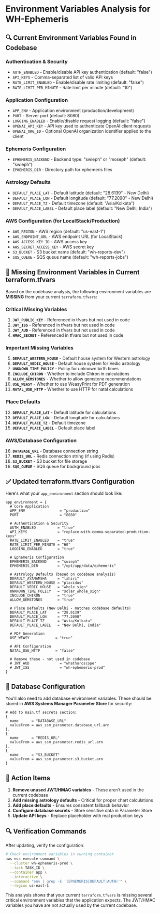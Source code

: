 # Environment Variables Analysis for WH-Ephemeris

## 🔍 **Current Environment Variables Found in Codebase**

### **Authentication & Security**
- `AUTH_ENABLED` - Enable/disable API key authentication (default: "false")
- `API_KEYS` - Comma-separated list of valid API keys
- `RATE_LIMIT_ENABLED` - Enable/disable rate limiting (default: "false") 
- `RATE_LIMIT_PER_MINUTE` - Rate limit per minute (default: "10")

### **Application Configuration**
- `APP_ENV` - Application environment (production/development)
- `PORT` - Server port (default: 8080)
- `LOGGING_ENABLED` - Enable/disable request logging (default: "false")
- `OPENAI_API_KEY` - API key used to authenticate OpenAI client requests
- `OPENAI_ORG_ID` - Optional OpenAI organization identifier applied to the client

### **Ephemeris Configuration**
- `EPHEMERIS_BACKEND` - Backend type: "swieph" or "moseph" (default: "swieph")
- `EPHEMERIS_DIR` - Directory path for ephemeris files

### **Astrology Defaults**
- `DEFAULT_PLACE_LAT` - Default latitude (default: "28.6139" - New Delhi)
- `DEFAULT_PLACE_LON` - Default longitude (default: "77.2090" - New Delhi)
- `DEFAULT_PLACE_TZ` - Default timezone (default: "Asia/Kolkata")
- `DEFAULT_PLACE_LABEL` - Default place label (default: "New Delhi, India")

### **AWS Configuration (for LocalStack/Production)**
- `AWS_REGION` - AWS region (default: "us-east-1")
- `AWS_ENDPOINT_URL` - AWS endpoint URL (for LocalStack)
- `AWS_ACCESS_KEY_ID` - AWS access key
- `AWS_SECRET_ACCESS_KEY` - AWS secret key
- `S3_BUCKET` - S3 bucket name (default: "wh-reports-dev")
- `SQS_QUEUE` - SQS queue name (default: "wh-reports-jobs")

## 🚨 **Missing Environment Variables in Current terraform.tfvars**

Based on the codebase analysis, the following environment variables are **MISSING** from your current `terraform.tfvars`:

### **Critical Missing Variables**
1. **`JWT_PUBLIC_KEY`** - Referenced in tfvars but not used in code
2. **`JWT_ISS`** - Referenced in tfvars but not used in code  
3. **`JWT_AUD`** - Referenced in tfvars but not used in code
4. **`HMAC_SECRET`** - Referenced in tfvars but not used in code

### **Important Missing Variables**
5. **`DEFAULT_WESTERN_HOUSE`** - Default house system for Western astrology
6. **`DEFAULT_VEDIC_HOUSE`** - Default house system for Vedic astrology  
7. **`UNKNOWN_TIME_POLICY`** - Policy for unknown birth times
8. **`INCLUDE_CHIRON`** - Whether to include Chiron in calculations
9. **`ALLOW_GEMSTONES`** - Whether to allow gemstone recommendations
10. **`USE_WEASY`** - Whether to use WeasyPrint for PDF generation
11. **`NATAL_USE_HTTP`** - Whether to use HTTP for natal calculations

### **Place Defaults**
12. **`DEFAULT_PLACE_LAT`** - Default latitude for calculations
13. **`DEFAULT_PLACE_LON`** - Default longitude for calculations  
14. **`DEFAULT_PLACE_TZ`** - Default timezone
15. **`DEFAULT_PLACE_LABEL`** - Default place label

### **AWS/Database Configuration**
16. **`DATABASE_URL`** - Database connection string
17. **`REDIS_URL`** - Redis connection string (if using Redis)
18. **`S3_BUCKET`** - S3 bucket for file storage
19. **`SQS_QUEUE`** - SQS queue for background jobs

## ✅ **Updated terraform.tfvars Configuration**

Here's what your `app_environment` section should look like:

```hcl
app_environment = {
  # Core Application
  APP_ENV                = "production"
  PORT                   = "8080"
  
  # Authentication & Security
  AUTH_ENABLED          = "true"
  API_KEYS              = "replace-with-comma-separated-production-keys"
  RATE_LIMIT_ENABLED    = "true"
  RATE_LIMIT_PER_MINUTE = "60"
  LOGGING_ENABLED       = "true"
  
  # Ephemeris Configuration
  EPHEMERIS_BACKEND     = "swieph"
  EPHEMERIS_DIR         = "/opt/app/data/ephemeris"
  
  # Astrology Defaults (based on codebase analysis)
  DEFAULT_AYANAMSHA     = "lahiri"
  DEFAULT_WESTERN_HOUSE = "placidus"
  DEFAULT_VEDIC_HOUSE   = "whole_sign"
  UNKNOWN_TIME_POLICY   = "solar_whole_sign"
  INCLUDE_CHIRON        = "true"
  ALLOW_GEMSTONES       = "true"
  
  # Place Defaults (New Delhi - matches codebase defaults)
  DEFAULT_PLACE_LAT     = "28.6139"
  DEFAULT_PLACE_LON     = "77.2090"
  DEFAULT_PLACE_TZ      = "Asia/Kolkata"
  DEFAULT_PLACE_LABEL   = "New Delhi, India"
  
  # PDF Generation
  USE_WEASY            = "true"
  
  # API Configuration
  NATAL_USE_HTTP       = "false"
  
  # Remove these - not used in codebase
  # JWT_AUD              = "whathoroscope"
  # JWT_ISS              = "wh-ephemeris-prod"
}
```

## 🔧 **Database Configuration**

You'll also need to add database environment variables. These should be stored in **AWS Systems Manager Parameter Store** for security:

```hcl
# Add to main.tf secrets section:
{
  name      = "DATABASE_URL"
  valueFrom = aws_ssm_parameter.database_url.arn
},
{
  name      = "REDIS_URL"  
  valueFrom = aws_ssm_parameter.redis_url.arn
},
{
  name      = "S3_BUCKET"
  valueFrom = aws_ssm_parameter.s3_bucket.arn
}
```

## 🎯 **Action Items**

1. **Remove unused JWT/HMAC variables** - These aren't used in the current codebase
2. **Add missing astrology defaults** - Critical for proper chart calculations
3. **Add place defaults** - Ensures consistent fallback behavior
4. **Configure database secrets** - Store sensitive data in Parameter Store
5. **Update API keys** - Replace placeholder with real production keys

## 🔍 **Verification Commands**

After updating, verify the configuration:

```bash
# Check environment variables in running container
aws ecs execute-command \
  --cluster wh-ephemeris-prod \
  --task TASK_ID \
  --container app \
  --interactive \
  --command "env | grep -E '(EPHEMERIS|DEFAULT|AUTH)'" \
  --region us-east-1
```

This analysis shows that your current `terraform.tfvars` is missing several critical environment variables that the application expects. The JWT/HMAC variables you have are not actually used by the current codebase.
